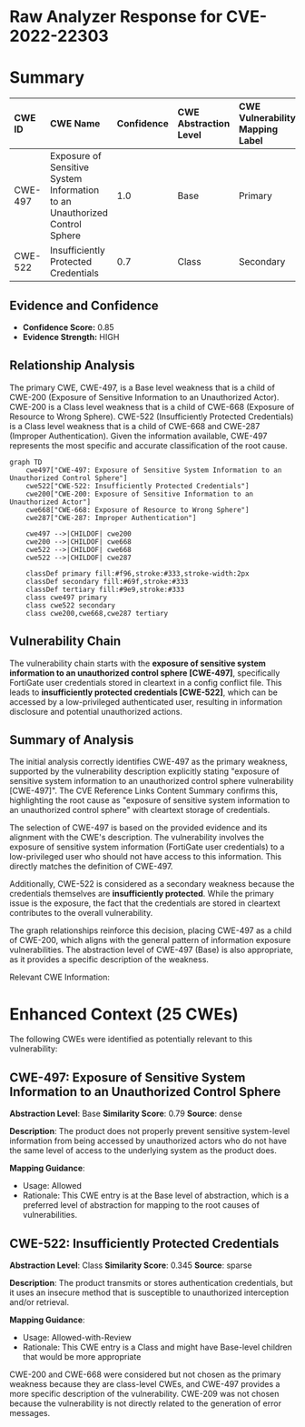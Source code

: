 # Raw Analyzer Response for CVE-2022-22303

# Summary

| CWE ID  | CWE Name                                                                              | Confidence | CWE Abstraction Level | CWE Vulnerability Mapping Label | CWE-Vulnerability Mapping Notes |
| :-------- | :------------------------------------------------------------------------------------ | :--------- | :---------------------- | :------------------------------ | :------------------------------ |
| CWE-497 | Exposure of Sensitive System Information to an Unauthorized Control Sphere               | 1.0        | Base                    | Primary                         | Allowed                         |
| CWE-522 | Insufficiently Protected Credentials                                                   | 0.7        | Class                   | Secondary                       | Allowed-with-Review           |

## Evidence and Confidence

*   **Confidence Score:** 0.85
*   **Evidence Strength:** HIGH

## Relationship Analysis
The primary CWE, CWE-497, is a Base level weakness that is a child of CWE-200 (Exposure of Sensitive Information to an Unauthorized Actor). CWE-200 is a Class level weakness that is a child of CWE-668 (Exposure of Resource to Wrong Sphere). CWE-522 (Insufficiently Protected Credentials) is a Class level weakness that is a child of CWE-668 and CWE-287 (Improper Authentication). Given the information available, CWE-497 represents the most specific and accurate classification of the root cause.

```mermaid
graph TD
    cwe497["CWE-497: Exposure of Sensitive System Information to an Unauthorized Control Sphere"]
    cwe522["CWE-522: Insufficiently Protected Credentials"]
    cwe200["CWE-200: Exposure of Sensitive Information to an Unauthorized Actor"]
    cwe668["CWE-668: Exposure of Resource to Wrong Sphere"]
    cwe287["CWE-287: Improper Authentication"]

    cwe497 -->|CHILDOF| cwe200
    cwe200 -->|CHILDOF| cwe668
    cwe522 -->|CHILDOF| cwe668
    cwe522 -->|CHILDOF| cwe287

    classDef primary fill:#f96,stroke:#333,stroke-width:2px
    classDef secondary fill:#69f,stroke:#333
    classDef tertiary fill:#9e9,stroke:#333
    class cwe497 primary
    class cwe522 secondary
    class cwe200,cwe668,cwe287 tertiary
```

## Vulnerability Chain
The vulnerability chain starts with the **exposure of sensitive system information to an unauthorized control sphere [CWE-497]**, specifically FortiGate user credentials stored in cleartext in a config conflict file. This leads to **insufficiently protected credentials [CWE-522]**, which can be accessed by a low-privileged authenticated user, resulting in information disclosure and potential unauthorized actions.

## Summary of Analysis
The initial analysis correctly identifies CWE-497 as the primary weakness, supported by the vulnerability description explicitly stating "exposure of sensitive system information to an unauthorized control sphere vulnerability [CWE-497]". The CVE Reference Links Content Summary confirms this, highlighting the root cause as "exposure of sensitive system information to an unauthorized control sphere" with cleartext storage of credentials.

The selection of CWE-497 is based on the provided evidence and its alignment with the CWE's description. The vulnerability involves the exposure of sensitive system information (FortiGate user credentials) to a low-privileged user who should not have access to this information. This directly matches the definition of CWE-497.

Additionally, CWE-522 is considered as a secondary weakness because the credentials themselves are **insufficiently protected**. While the primary issue is the exposure, the fact that the credentials are stored in cleartext contributes to the overall vulnerability.

The graph relationships reinforce this decision, placing CWE-497 as a child of CWE-200, which aligns with the general pattern of information exposure vulnerabilities. The abstraction level of CWE-497 (Base) is also appropriate, as it provides a specific description of the weakness.

Relevant CWE Information:

# Enhanced Context (25 CWEs)
The following CWEs were identified as potentially relevant to this vulnerability:

## CWE-497: Exposure of Sensitive System Information to an Unauthorized Control Sphere
**Abstraction Level**: Base
**Similarity Score**: 0.79
**Source**: dense

**Description**:
The product does not properly prevent sensitive system-level information from being accessed by unauthorized actors who do not have the same level of access to the underlying system as the product does.

**Mapping Guidance**:
- Usage: Allowed
- Rationale: This CWE entry is at the Base level of abstraction, which is a preferred level of abstraction for mapping to the root causes of vulnerabilities.

## CWE-522: Insufficiently Protected Credentials
**Abstraction Level**: Class
**Similarity Score**: 0.345
**Source**: sparse

**Description**:
The product transmits or stores authentication credentials, but it uses an insecure method that is susceptible to unauthorized interception and/or retrieval.

**Mapping Guidance**:
- Usage: Allowed-with-Review
- Rationale: This CWE entry is a Class and might have Base-level children that would be more appropriate

CWE-200 and CWE-668 were considered but not chosen as the primary weakness because they are class-level CWEs, and CWE-497 provides a more specific description of the vulnerability. CWE-209 was not chosen because the vulnerability is not directly related to the generation of error messages.